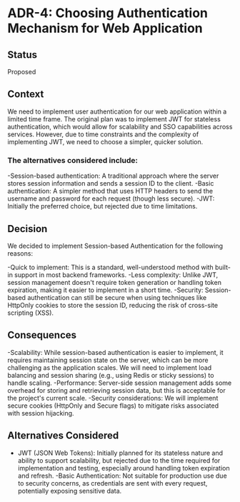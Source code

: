# ADR-4: Choosing Authentication Mechanism for Web Application

## Status
Proposed

## Context
We need to implement user authentication for our web application within a limited time frame. The original plan was to implement JWT  for stateless authentication, which would allow for scalability and SSO capabilities across services. However, due to time constraints and the complexity of implementing JWT, we need to choose a simpler, quicker solution.

### The alternatives considered include:

-Session-based authentication: A traditional approach where the server stores session information and sends a session ID to the client.
-Basic authentication: A simpler method that uses HTTP headers to send the username and password for each request (though less secure).
-JWT: Initially the preferred choice, but rejected due to time limitations.

## Decision
We decided to implement Session-based Authentication for the following reasons:

-Quick to implement: This is a standard, well-understood method with built-in support in most backend frameworks.
-Less complexity: Unlike JWT, session management doesn't require token generation or handling token expiration, making it easier to implement in a short time.
-Security: Session-based authentication can still be secure when using techniques like HttpOnly cookies to store the session ID, reducing the risk of cross-site scripting (XSS).

## Consequences
-Scalability: While session-based authentication is easier to implement, it requires maintaining session state on the server, which can be more challenging as the application scales. We will need to implement load balancing and session sharing (e.g., using Redis or sticky sessions) to handle scaling.
-Performance: Server-side session management adds some overhead for storing and retrieving session data, but this is acceptable for the project's current scale.
-Security considerations: We will implement secure cookies (HttpOnly and Secure flags) to mitigate risks associated with session hijacking.


## Alternatives Considered
- JWT (JSON Web Tokens): Initially planned for its stateless nature and ability to support scalability, but rejected due to the time required for implementation and testing, especially around handling token expiration and refresh.
-Basic Authentication: Not suitable for production use due to security concerns, as credentials are sent with every request, potentially exposing sensitive data.
